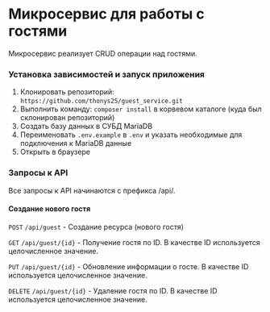 # Микросервис для работы с гостями
Микросервис реализует CRUD операции над гостями.

### Установка зависимостей и запуск приложения
1. Клонировать репозиторий: ```https://github.com/thonys25/guest_service.git```
2. Выполнить команду: ```composer install``` в корвевом каталоге (куда был склонирован репозиторий)
3. Создать базу данных в СУБД MariaDB
4. Переименовать ```.env.example``` в ```.env``` и указать необходимые для подключения к MariaDB данные
5. Открыть в браузере

### Запросы к API
Все запросы к API начинаются с префикса /api/.

#### Создание нового гостя
```POST``` ```/api/guest``` - Создание ресурса (нового гостя)

```GET``` ```/api/guest/{id}``` - Получение гостя по ID. В качестве ID используется целочисленное значение.

```PUT``` ```/api/guest/{id}``` - Обновление информации о госте.  В качестве ID используется целочисленное значение.

```DELETE``` ```/api/guest/{id}``` - Удаление гостя по ID. В качестве ID используется целочисленное значение.
